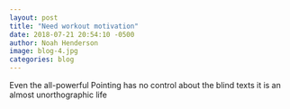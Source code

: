 ```yaml
---
layout: post
title: "Need workout motivation"
date: 2018-07-21 20:54:10 -0500
author: Noah Henderson
image: blog-4.jpg
categories: blog
---
```


Even the all-powerful Pointing has no control about the blind texts it is an almost unorthographic life